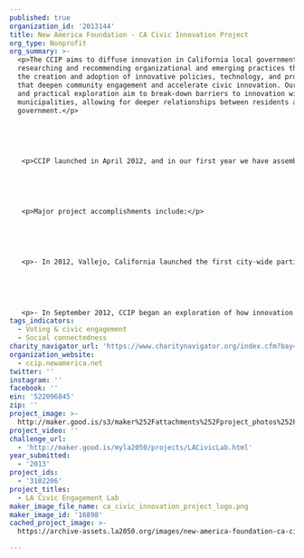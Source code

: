 ```yaml
---
published: true
organization_id: '2013144'
title: New America Foundation - CA Civic Innovation Project
org_type: Nonprofit
org_summary: >-
  <p>The CCIP aims to diffuse innovation in California local governments through
  researching and recommending organizational and emerging practices that enable
  the creation and adoption of innovative policies, technology, and programs
  that deepen community engagement and accelerate civic innovation. Our research
  and practical exploration aim to break-down barriers to innovation within
  municipalities, allowing for deeper relationships between residents and
  government.</p>
   
   
   
   
   
   <p>CCIP launched in April 2012, and in our first year we have assembled a team of staff, interns, advisors, and partners that are dedicated to supporting CCIP in achieving long-term sustainability and changing the way California local governments work in order to be more responsive to their residents, enhancing social connectedness..</p>
   
   
   
   
   
   <p>Major project accomplishments include:</p>
   
   
   
   
   
   <p>- In 2012, Vallejo, California launched the first city-wide participatory budgeting process in the United States. The City of Vallejo will invite residents to decide how to spend over $3.4 million in sales tax revenue. Through a year-long PB process, thousands of residents will engage in critical discussions and decisions about the future of the city. The process aims to generate more informed spending, develop new grassroots leaders, build stronger communities, educate the public, expand civic participation, and forge deeper connections between government officials and citizens. CCIP serves as a research partner on this project because we are interested in the numerous impacts participatory budgeting can have in a community.</p>
   
   
   
   
   
   <p>- In September 2012, CCIP began an exploration of how innovation spreads in local government, through a study of how local governmental leaders use formal and informal networks to share information. The project uses a diverse set of methodologies -- from conversations with experts on networks and city administration, to surveys and interviews with public servants and city government associations, to documentation of knowledge sharing practices in several innovative projects undertaken by cities and counties in California. Together, these methods will allow us to explain how city staffers currently receive and disseminate information related to innovation, the barriers to more effective diffusion of ideas and approaches, and the ways in which existing formal networks might be modified to promote better collaboration and communication. We hope that the study will build on successes in the civic innovation space by helping to institutionalize the spread of innovation within and between cities. We seek to provide a roadmap to formal networks for effective modification and replication of successful projects. Our findings report will be released the week of April 1st.</p>
tags_indicators:
  - Voting & civic engagement
  - Social connectedness
charity_navigator_url: 'https://www.charitynavigator.org/index.cfm?bay=search.profile&ein=522096845'
organization_website:
  - ccip.newamerica.net
twitter: ''
instagram: ''
facebook: ''
ein: '522096845'
zip: ''
project_image: >-
  http://maker.good.is/s3/maker%252Fattachments%252Fproject_photos%252Fimages%252F16898%252Fdisplay%252Fca_civic_innovation_project_logo.png=c570x385
project_video: ''
challenge_url:
  - 'http://maker.good.is/myla2050/projects/LACivicLab.html'
year_submitted:
  - '2013'
project_ids:
  - '3102206'
project_titles:
  - LA Civic Engagement Lab
maker_image_file_name: ca_civic_innovation_project_logo.png
maker_image_id: '16898'
cached_project_image: >-
  https://archive-assets.la2050.org/images/new-america-foundation-ca-civic-innovation-project/maker.good.is/s3/maker%252Fattachments%252Fproject_photos%252Fimages%252F16898%252Fdisplay%252Fca_civic_innovation_project_logo.png=c570x385.png

---
```

